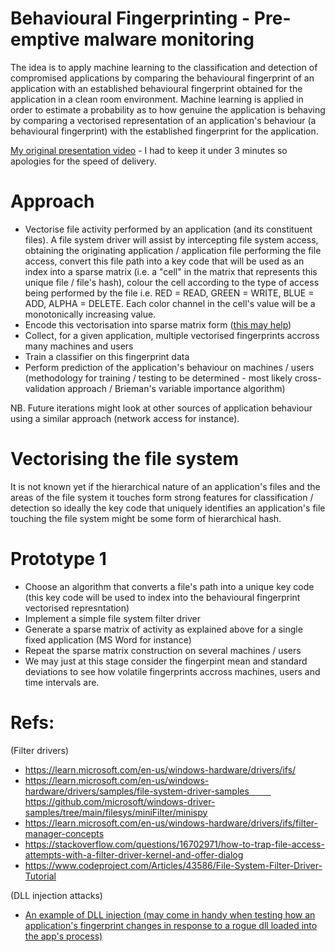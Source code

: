 # Behavioural Fingerprinting - Pre-emptive malware monitoring
The idea is to apply machine learning to the classification and detection of compromised applications by comparing the behavioural fingerprint of an application with an established behavioural fingerprint obtained for the application in a clean room environment.
Machine learning is applied in order to estimate a probability as to how genuine the application is behaving by comparing a vectorised representation of an application's behaviour (a behavioural fingerprint) with the established fingerprint for the application.

[My original presentation video](https://youtu.be/ZaBt7gynkx4) - I had to keep it under 3 minutes so apologies for the speed of delivery.

# Approach
- Vectorise file activity performed by an application (and its constituent files). A file system driver will assist by intercepting file system access, obtaining the originating application / application file performing the file access, convert this file path into a key code that will be used as an index into a sparse matrix (i.e. a "cell" in the matrix that represents this unique file / file's hash), colour the cell according to the type of access being performed by the file i.e. RED = READ, GREEN = WRITE, BLUE = ADD, ALPHA = DELETE. Each color channel in the cell's value will be a monotonically increasing value.
- Encode this vectorisation into sparse matrix form ([this may help](https://github.com/google/neural-tangents))
- Collect, for a given application, multiple vectorised fingerprints accross many machines and users
- Train a classifier on this fingerprint data
- Perform prediction of the application's behaviour on machines / users (methodology for training / testing to be determined - most likely cross-validation approach / Brieman's variable importance algorithm)

NB. Future iterations might look at other sources of application behaviour using a similar approach (network access for instance).

# Vectorising the file system
It is not known yet if the hierarchical nature of an application's files and the areas of the file system it touches form strong features for classification / detection so ideally the key code that uniquely identifies an application's file touching the file system might be some form of hierarchical hash.

# Prototype 1
- Choose an algorithm that converts a file's path into a unique key code (this key code will be used to index into the behavioural fingerprint vectorised represntation)
- Implement a simple file system filter driver
- Generate a sparse matrix of activity as explained above for a single fixed application (MS Word for instance)
- Repeat the sparse matrix construction on several machines / users
- We may just at this stage consider the fingerpint mean and standard deviations to see how volatile fingerprints accross machines, users and time intervals are.

# Refs:

(Filter drivers)

- https://learn.microsoft.com/en-us/windows-hardware/drivers/ifs/
- https://learn.microsoft.com/en-us/windows-hardware/drivers/samples/file-system-driver-samples     https://github.com/microsoft/windows-driver-samples/tree/main/filesys/miniFilter/minispy
- https://learn.microsoft.com/en-us/windows-hardware/drivers/ifs/filter-manager-concepts
- https://stackoverflow.com/questions/16702971/how-to-trap-file-access-attempts-with-a-filter-driver-kernel-and-offer-dialog
- https://www.codeproject.com/Articles/43586/File-System-Filter-Driver-Tutorial

(DLL injection attacks)

- [An example of DLL injection (may come in handy when testing how an application's fingerprint changes in response to a rogue dll loaded into the app's process)](https://www.codeproject.com/Tips/5369555/Inject-DLL-in-Another-Process-using-Cplusplus-Win3)
